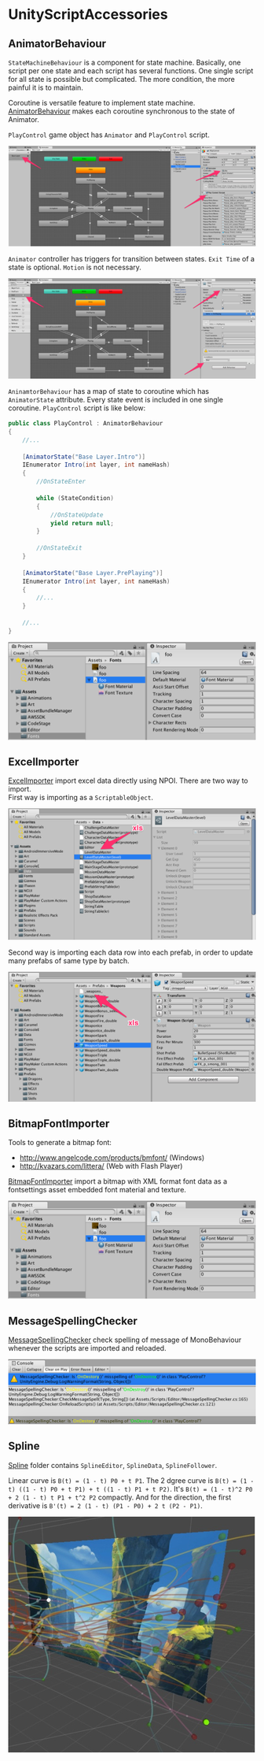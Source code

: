 # UnityScriptAccessories

## AnimatorBehaviour

`StateMachineBehaviour` is a component for state machine. Basically, one script per one state and each script has several functions. One single script for all state is possible but complicated. The more condition, the more painful it is to maintain.  

Coroutine is versatile feature to implement state machine. [AnimatorBehaviour](https://github.com/exawon/UnityScriptAccessories/blob/master/Miscellaneous/AnimatorBehaviour.cs) makes each coroutine synchronous to the state of Animator.  

`PlayControl` game object has `Animator` and `PlayControl` script.

![](https://raw.githubusercontent.com/exawon/UnityScriptAccessories/master/Images/animator-fsm-01.png)  

`Animator` controller has triggers for transition between states. `Exit Time` of a state is optional. `Motion` is not necessary.

![](https://raw.githubusercontent.com/exawon/UnityScriptAccessories/master/Images/animator-fsm-02.png)  

`AninamtorBehaviour` has a map of state to coroutine which has `AnimatorState` attribute. Every state event is included in one single coroutine. `PlayControl` script is like below:

```c#
public class PlayControl : AnimatorBehaviour
{
    //...
    
    [AnimatorState("Base Layer.Intro")]
    IEnumerator Intro(int layer, int nameHash)
    {
        //OnStateEnter
        
        while (StateCondition)
        {
            //OnStateUpdate
            yield return null;
        }
        
        //OnStateExit
    }

    [AnimatorState("Base Layer.PrePlaying")]
    IEnumerator Intro(int layer, int nameHash)
    {
        //...
    }

    //...
}
```

![](https://github.com/exawon/UnityScriptAccessories/blob/master/Images/bitmap-font-01.png)  

## ExcelImporter

[ExcelImporter](https://github.com/exawon/UnityScriptAccessories/blob/master/Editor/ExcelImporter.cs) import excel data directly using NPOI. There are two way to import.  
First way is importing as a `ScriptableObject`.  

![](https://github.com/exawon/UnityScriptAccessories/blob/master/Images/excel-importer-01.png)  

Second way is importing each data row into each prefab, in order to update many prefabs of same type by batch.  

![](https://github.com/exawon/UnityScriptAccessories/blob/master/Images/excel-importer-02.png)  

## BitmapFontImporter

Tools to generate a bitmap font:
- http://www.angelcode.com/products/bmfont/ (Windows)
- http://kvazars.com/littera/ (Web with Flash Player)

[BitmapFontImporter](https://github.com/exawon/UnityScriptAccessories/blob/master/Editor/BitmapFontImporter.cs) import a bitmap with XML format font data as a fontsettings asset embedded font material and texture.  

![](https://github.com/exawon/UnityScriptAccessories/blob/master/Images/bitmap-font-01.png)

## MessageSpellingChecker

[MessageSpellingChecker](https://github.com/exawon/UnityScriptAccessories/blob/master/Editor/MessageSpellingChecker.cs) check spelling of message of MonoBehaviour whenever the scripts are imported and reloaded.  

![](https://github.com/exawon/UnityScriptAccessories/blob/master/Images/misspelling-checker-01.png)

## Spline

[Spline](https://github.com/exawon/UnityScriptAccessories/tree/master/Spline) folder contains `SplineEditor`, `SplineData`, `SplineFollower`.

Linear curve is `B(t) = (1 - t) P0 + t P1`. The 2 dgree curve is `B(t) = (1 - t) ((1 - t) P0 + t P1) + t ((1 - t) P1 + t P2)`. It's `B(t) = (1 - t)^2 P0 + 2 (1 - t) t P1 + t^2 P2` compactly. And for the direction, the first derivative is `B'(t) = 2 (1 - t) (P1 - P0) + 2 t (P2 - P1)`.

![](https://github.com/exawon/UnityScriptAccessories/blob/master/Images/spline-editor-01.jpg)

